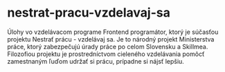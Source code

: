 # nestrat-pracu-vzdelavaj-sa
Úlohy vo vzdelávacom programe Frontend programátor, ktorý je súčasťou projektu Nestrať prácu - vzdelávaj sa. Je to národný projekt Ministerstva práce, ktorý zabezpečujú úrady práce po celom Slovensku a Skillmea. Filozofiou projektu je prostredníctvom cieleného vzdelávania pomôcť zamestnaným ľuďom udržať si prácu, prípadne si nájsť lepšiu.
